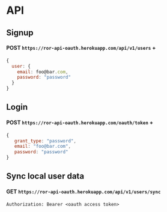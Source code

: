 # API
## Signup
#### POST `https://ror-api-oauth.herokuapp.com/api/v1/users` +
```javascript
{
  user: {
    email: foo@bar.com,
    password: "password"
  }
}
```

## Login
#### POST `https://ror-api-oauth.herokuapp.com/oauth/token` +
```javascript
{
   grant_type: "password",
   email: "foo@bar.com",
   password: "password"
}
```

## Sync local user data
#### GET `https://ror-api-oauth.herokuapp.com/api/v1/users/sync`
`Authorization: Bearer <oauth access token>`
